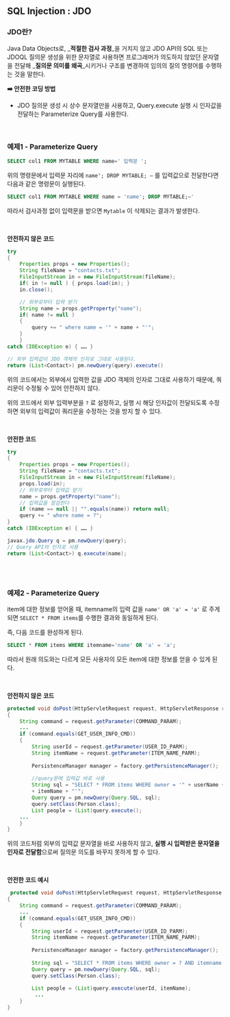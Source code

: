 ## SQL Injection : JDO

### JDO란?

Java Data Objects로, _**적절한 검사 과정**_을 거치지 않고 JDO API의 SQL 또는 JDOQL 질의문 생성을 위한 문자열로 사용하면 프로그래머가 의도하지 않았던 문자열을 전달해 _**질의문 의미를 왜곡**_시키거나 구조를 변경하여 임의의 질의 명령어를 수행하는 것을 말한다.

**➡️ 안전한 코딩 방법**

- JDO 질의문 생성 시 상수 문자열만을 사용하고, Query.execute 실행 시 인자값을 전달하는 Parameterize Query를 사용한다.

<BR>

### 예제1 - Parameterize Query

```sql
SELECT col1 FROM MYTABLE WHERE name=' 입력문 ';
```

위의 명령문에서 입력문 자리에  `name'; DROP MYTABLE; —`  를 입력값으로 전달한다면 다음과 같은 명령문이 실행된다.

```sql
SELECT col1 FROM MYTABLE WHERE name = 'name'; DROP MYTABLE;—'
```

따라서 검사과정 없이 입력문을 받으면 `Mytable` 이 삭제되는 결과가 발생한다.
  
<br>

**안전하지 않은 코드**

```java
try 
{
	Properties props = new Properties();
	String fileName = "contacts.txt";
	FileInputStream in = new FileInputStream(fileName);
	if( in != null ) { props.load(in); }
	in.close();

	// 외부로부터 입력 받기
	String name = props.getProperty("name");
	if( name != null ) 
	{
		query += " where name = '" + name + "'";
	}
	} 
catch (IOException e) { …… }

// 외부 입력값이 JDO 객체의 인자로 그대로 사용된다.
return (List<Contact>) pm.newQuery(query).execute()
```

위의 코드에서는 외부에서 입력한 값을 JDO 객체의 인자로 그대로 사용하기 때문에, 쿼리문이 수정될 수 있어 안전하지 않다.
  
위의 코드에서 외부 입력부분을 `?` 로 설정하고, 실행 시 해당 인자값이 전달되도록 수정하면 외부의 입력값이 쿼리문을 수정하는 것을 방지 할 수 있다.

  

<br>  

**안전한 코드**

```java
try 
{
	Properties props = new Properties();
	String fileName = "contacts.txt";
	FileInputStream in = new FileInputStream(fileName);
	props.load(in);
	// 외부로부터 입력값 받기
	name = props.getProperty("name");
	// 입력값을 점검한다
	if (name == null || "".equals(name)) return null;
	query += " where name = ?";
} 
catch (IOException e) { …… }

javax.jdo.Query q = pm.newQuery(query);
// Query API의 인자로 사용
return (List<Contact>) q.execute(name);
```

<br><br>

  
### **예제2 - Parameterize Query**

item에 대한 정보를 얻어올 때, itemname의 입력 값을  `name' OR 'a' = 'a'` 로 주게되면 `SELECT * FROM items`를 수행한 결과와 동일하게 된다.

즉, 다음 코드를 완성하게 된다.

```sql
SELECT * FROM items WHERE itemname='name' OR 'a' = 'a';
```

따라서 원래 의도와는 다르게 모든 사용자의 모든 item에 대한 정보를 얻을 수 있게 된다.
  
<br>


**안전하지 않은 코드**

```java
protected void doPost(HttpServletRequest request, HttpServletResponse response) throws ServletException, IOException 
{
	String command = request.getParameter(COMMAND_PARAM);
	...
	if (command.equals(GET_USER_INFO_CMD)) 
	{
		String userId = request.getParameter(USER_ID_PARM);
		String itemName = request.getParameter(ITEM_NAME_PARM);
		 
		PersistenceManager manager = factory.getPersistenceManager();
		
  		//query문에 입력값 바로 사용
		String sql = "SELECT * FROM items WHERE owner = '" + userName + "' AND itemname = '"
		+ itemName + "'";
		Query query = pm.newQuery(Query.SQL, sql);
		query.setClass(Person.class);
		List people = (List)query.execute();
	...
	}
}
```

위의 코드처럼 외부의 입력값 문자열을 바로 사용하지 않고, **실행 시 입력받은 문자열을 인자로 전달함**으로써 질의문 의도를 바꾸지 못하게 할 수 있다.
  
<br>
 

**안전한 코드 예시**

```java
 protected void doPost(HttpServletRequest request, HttpServletResponse response) throws ServletException, IOException 
{
	String command = request.getParameter(COMMAND_PARAM);
	...
	if (command.equals(GET_USER_INFO_CMD)) 
	{
		String userId = request.getParameter(USER_ID_PARM);
		String itemName = request.getParameter(ITEM_NAME_PARM);
		
		PersistenceManager manager = factory.getPersistenceManager();
		
		String sql = "SELECT * FROM items WHERE owner = ? AND itemname = ?";
		Query query = pm.newQuery(Query.SQL, sql);
		query.setClass(Person.class);
		 
		List people = (List)query.execute(userId, itemName);
		 ...
	}
}
```